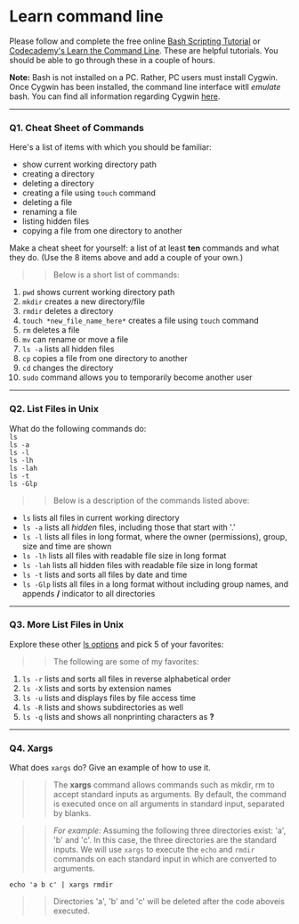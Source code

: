 # Learn command line

Please follow and complete the free online [Bash Scripting Tutorial](https://ryanstutorials.net/bash-scripting-tutorial/) or [Codecademy's Learn the Command Line](https://www.codecademy.com/learn/learn-the-command-line). These are helpful tutorials. You should be able to go through these in a couple of hours.

**Note:** Bash is not installed on a PC. Rather, PC users must install Cygwin. Once Cygwin has been installed, the command line interface witll _emulate_ bash. You can find all information regarding Cygwin [here](https://www.cygwin.com/).

---

### Q1.  Cheat Sheet of Commands  

Here's a list of items with which you should be familiar:  
* show current working directory path
* creating a directory
* deleting a directory
* creating a file using `touch` command
* deleting a file
* renaming a file
* listing hidden files
* copying a file from one directory to another

Make a cheat sheet for yourself: a list of at least **ten** commands and what they do.  (Use the 8 items above and add a couple of your own.)  

> > Below is a short list of commands:
1. `pwd` shows current working directory path
2. `mkdir` creates a new directory/file
3. `rmdir` deletes a directory
4. `touch *new_file_name_here*` creates a file using `touch` command
5. `rm` deletes a file
6. `mv` can rename or move a file
7. `ls -a` lists all hidden files
8. `cp` copies a file from one directory to another
9. `cd` changes the directory
10. `sudo` command allows you to temporarily become another user

---

### Q2.  List Files in Unix   

What do the following commands do:  
`ls`  
`ls -a`  
`ls -l`  
`ls -lh`  
`ls -lah`  
`ls -t`  
`ls -Glp`  

> > Below is a description of the commands listed above:
* `ls` lists all files in current working directory
* `ls -a` lists all *hidden* files, including those that start with '.'
* `ls -l` lists all files in long format, where the owner (permissions), group, size and time are shown
* `ls -lh` lists all files with readable file size in long format
* `ls -lah` lists all hidden files with readable file size in long format
* `ls -t` lists and sorts all files by date and time
* `ls -Glp` lists all files in a long format without including group names, and appends **/** indicator to all directories

---

### Q3.  More List Files in Unix  

Explore these other [ls options](http://www.techonthenet.com/unix/basic/ls.php) and pick 5 of your favorites:

> > The following are some of my favorites:
1. `ls -r` lists and sorts all files in reverse alphabetical order
2. `ls -X` lists and sorts by extension names
3. `ls -u` lists and displays files by file access time
4. `ls -R` lists and shows subdirectories as well
5. `ls -q` lists and shows all nonprinting characters as **?**

---

### Q4.  Xargs   

What does `xargs` do? Give an example of how to use it.

> > The **xargs** command allows commands such as mkdir, rm to accept standard inputs as arguments. By default, the command is executed once on all arguments in standard input, separated by blanks.

> > *For example:* Assuming the following three directories exist: 'a', 'b' and 'c'. In this case, the three directories are the standard inputs. We will use `xargs` to execute the `echo` and `rmdir` commands on each standard input in which are converted to arguments.

`echo 'a b c' | xargs rmdir`

> > Directories 'a', 'b' and 'c' will be deleted after the code aboveis executed.
 

